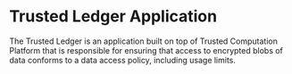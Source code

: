 # Trusted Ledger Application

The Trusted Ledger is an application built on top of Trusted Computation
Platform that is responsible for ensuring that access to encrypted blobs of
data conforms to a data access policy, including usage limits.
